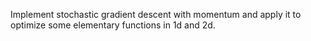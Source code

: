 Implement stochastic gradient descent with momentum and apply it to optimize some elementary functions in 1d and 2d.  